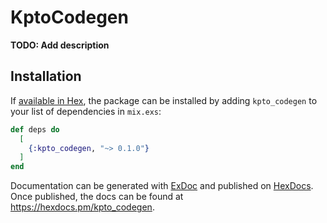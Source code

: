 # KptoCodegen

**TODO: Add description**

## Installation

If [available in Hex](https://hex.pm/docs/publish), the package can be installed
by adding `kpto_codegen` to your list of dependencies in `mix.exs`:

```elixir
def deps do
  [
    {:kpto_codegen, "~> 0.1.0"}
  ]
end
```

Documentation can be generated with [ExDoc](https://github.com/elixir-lang/ex_doc)
and published on [HexDocs](https://hexdocs.pm). Once published, the docs can
be found at <https://hexdocs.pm/kpto_codegen>.

